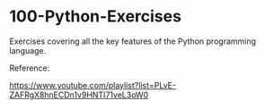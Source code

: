 # 100-Python-Exercises
Exercises covering all the key features of the Python programming language.

Reference:

https://www.youtube.com/playlist?list=PLvE-ZAFRgX8hnECDn1v9HNTI71veL3oW0
